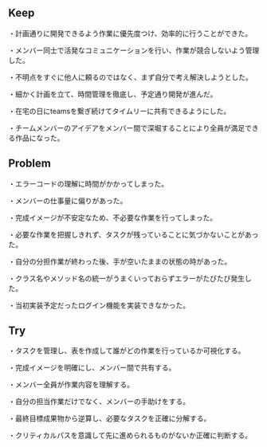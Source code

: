 ## Keep
・計画通りに開発できるよう作業に優先度つけ、効率的に行うことができた。

・メンバー同士で活発なコミュニケーションを行い、作業が競合しないよう管理した。

・不明点をすぐに他人に頼るのではなく、まず自分で考え解決しようとした。

・細かく計画を立て、時間管理を徹底し、予定通り開発が進んだ。

・在宅の日にteamsを繋ぎ続けてタイムリーに共有できるようにした。

・チームメンバーのアイデアをメンバー間で深堀することにより全員が満足できる作品になった。

## Problem
・エラーコードの理解に時間がかかってしまった。

・メンバーの仕事量に偏りがあった。

・完成イメージが不安定なため、不必要な作業を行ってしまった。

・必要な作業を把握しきれず、タスクが残っていることに気づかないことがあった。

・自分の分担作業が終わった後、手が空いたままの状態の時があった。

・クラス名やメソッド名の統一がうまくいっておらずエラーがたびたび発生した。

・当初実装予定だったログイン機能を実装できなかった。

## Try
・タスクを管理し、表を作成して誰がどの作業を行っているか可視化する。

・完成イメージを明確にし、メンバー間で共有する。

・メンバー全員が作業内容を理解する。

・自分の担当作業だけでなく、メンバーの手助けをする。

・最終目標成果物から逆算し、必要なタスクを正確に分解する。

・クリティカルパスを意識して先に進められるものがないか正確に判断する。